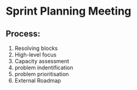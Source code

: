 # Sprint Planning Meeting

## Process:

1. Resolving blocks
1. High-level focus
1. Capacity assessment
1. problem indentification
1. problem prioritisation 
1. External Roadmap 
